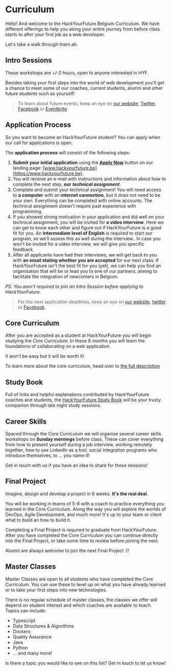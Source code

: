 # Curriculum

Hello! And welcome to the HackYourFuture Belgium Curriculum. We have different offerings to help you along your entire journey from before class starts to after your first job as a web developer.

Let's take a walk through them all:

## Intro Sessions

These workshops are +/-2 hours, open to anyone interested in HYF.

Besides taking your first steps into the world of web development you'll get a chance to meet some of our coaches, current students, alumni and other future students such as yourself!

> To learn about future events, keep an eye on [our website](https://hackyourfuture.be), [Twitter](https://twitter.com/HackYFutureBE), [Facebook](https://www.facebook.com/HackYFutureBE/) or [Eventbrite](https://www.eventbrite.be/o/hackyourfuture-belgium-17962288989)

## Application Process

So you want to become an HackYourFuture student? You can apply when our call for applications is open.

The **application process** will consist of the following steps:

1. **Submit your initial application** using the [**Apply Now**](https://hackyourfuture.be/) button on our landing page: [www.hackyourfuture.be](https://www.hackyourfuture.be).
2. You will receive an e-mail with instructions and information about how to complete the next step, **our** _**technical assignment**_.
3. Complete and submit your technical assignment! You will need access to **a computer** with an **internet connection**, but it does not need to be your own. Everything can be completed with online accounts. The technical assignment doesn't require past experience with programming.
4. If you showed strong motivation in your application and did well on your technical assignment, you will be invited for **a video interview**. Here we can get to know each other and figure out if HackYourFuture is a good fit for you. An **intermediate level of English** is required to start our program, so we'll assess this as well during the interview.. In case you won't be invited for a video interview, we will give you specific feedback.
5. After all applicants have had their interviews, we will get back to you with **an email stating whether you are accepted** for our next class. If HackYourFuture isn't the best fit for you \(yet\), we can help you find an organisation that will be or lead you to one of our partners, aiming to facilitate the integration of newcomers in Belgium.

_PS. You aren't required to join an Intro Session before applying to HackYourFuture._

> For the next application deadlines, keep an eye on [our website](https://hackyourfuture.be), [twitter](https://twitter.com/HackYFutureBE) or [Facebook](https://www.facebook.com/HackYFutureBE/).

## Core Curriculum

After you are accepted as a student at HackYourFuture you will begin studying the _Core Curriculum_. In these 8 months you will learn the foundations of collaborating on a web application.

It won't be easy but it will be worth it!

To learn more about the core curriculum, head over to [the full description](https://home.hackyourfuture.be/curriculum/core)

## Study Book

Full of links and helpful explanations contributed by HackYourFuture coaches and students, the [HackYourFuture Study Book](https://hackyourfuture.github.io/study) will be your trusty companion through late night study sessions.

## Career Skills

Spaced through the Core Curriculum we will organise several career skills workshops on **Sunday mornings** before class. These can cover everything from how to present yourself during a job interview, working remotely together, how to use LinkedIn as a tool, social integration programs who introduce themselves, to ... you name it!

Get in touch with us if you have an idea to share for these sessions!

## Final Project

Imagine, design and develop a project in 6 weeks. **It's the real deal**.

You will be working in teams of 5-8 with a coach to practice everything you learned in the Core Curriculum. Along the way you will explore the worlds of DevOps, Agile Development, and much more! It's up to your team or client what to build an how to build it.

Completing a Final Project is required to graduate from HackYourFuture. After you have completed the Core Curriculum you can continue directly into the Final Project, or take some time to review before joining the next.

Alumni are always welcome to join the next Final Project :\)!

## Master Classes

Master Classes are open to all students who have completed the Core Curriculum. You can use these to level up on what you have already learned or to take your first steps into new technologies.

There is no regular schedule of master classes, the classes we offer will depend on student interest and which coaches are available to teach. Topics can include:

* Typescript
* Data Structures & Algorithms
* Dockers
* Quality Assurance
* Java
* Python
* ... and many more!

Is there a topic you would like to see on this list? Get in touch to let us know!

